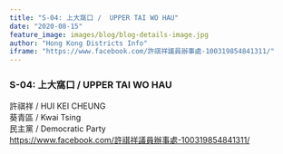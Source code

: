 ```yaml
---
title: "S-04: 上大窩口 /  UPPER TAI WO HAU"
date: "2020-08-15"
feature_image: images/blog/blog-details-image.jpg
author: "Hong Kong Districts Info"
iframe: "https://www.facebook.com/許祺祥議員辦事處-100319854841311/"
---
```


### S-04: 上大窩口 /  UPPER TAI WO HAU  
許祺祥 /  HUI KEI CHEUNG  
葵青區 / Kwai Tsing  
民主黨 /  Democratic Party  
https://www.facebook.com/許祺祥議員辦事處-100319854841311/
